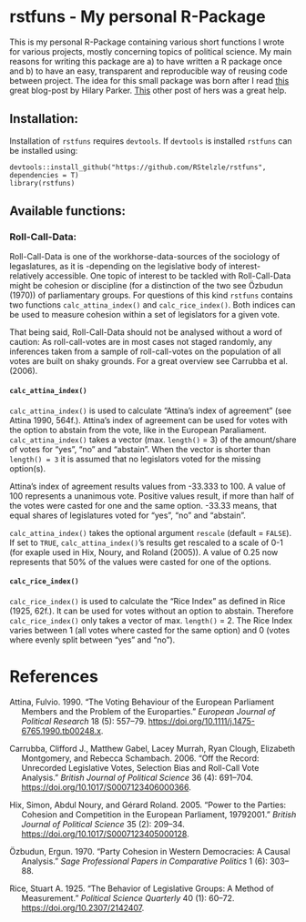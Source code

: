 rstfuns - My personal R-Package
================

This is my personal R-Package containing various short functions I wrote
for various projects, mostly concerning topics of political science. My
main reasons for writing this package are a) to have written a R package
once and b) to have an easy, transparent and reproducible way of reusing
code between project. The idea for this small package was born after I
read [this](https://hilaryparker.com/2013/04/03/personal-r-packages/)
great blog-post by Hilary Parker.
[This](https://hilaryparker.com/2014/04/29/writing-an-r-package-from-scratch/)
other post of hers was a great help.

## Installation:

Installation of `rstfuns` requires `devtools`. If `devtools` is
installed `rstfuns` can be installed using:

    devtools::install_github("https://github.com/RStelzle/rstfuns", dependencies = T)
    library(rstfuns)

## Available functions:

### Roll-Call-Data:

Roll-Call-Data is one of the workhorse-data-sources of the sociology of
legaslatures, as it is -depending on the legislative body of interest-
relatively accessible. One topic of interest to be tackled with
Roll-Call-Data might be cohesion or discipline (for a distinction of the
two see Özbudun (1970)) of parliamentary groups. For questions of this
kind `rstfuns` contains two functions `calc_attina_index()` and
`calc_rice_index()`. Both indices can be used to measure cohesion within
a set of legislators for a given vote.

That being said, Roll-Call-Data should not be analysed without a word of
caution: As roll-call-votes are in most cases not staged randomly, any
inferences taken from a sample of roll-call-votes on the population of
all votes are built on shaky grounds. For a great overview see Carrubba
et al. (2006).

#### `calc_attina_index()`

`calc_attina_index()` is used to calculate “Attina’s index of agreement”
(see Attina 1990, 564f.). Attina’s index of agreement can be used for
votes with the option to abstain from the vote, like in the European
Paraliament. `calc_attina_index()` takes a vector (max. `length()` = 3)
of the amount/share of votes for “yes”, “no” and “abstain”. When the
vector is shorter than `length() = 3` it is assumed that no legislators
voted for the missing option(s).

Attina’s index of agreement results values from -33.333 to 100. A value
of 100 represents a unanimous vote. Positive values result, if more than
half of the votes were casted for one and the same option. -33.33 means,
that equal shares of legislatures voted for “yes”, “no” and “abstain”.

`calc_attina_index()` takes the optional argument `rescale` (default =
`FALSE`). If set to `TRUE`, `calc_attina_index()`’s results get rescaled
to a scale of 0-1 (for exaple used in Hix, Noury, and Roland (2005)). A
value of 0.25 now represents that 50% of the values were casted for one
of the options.

#### `calc_rice_index()`

`calc_rice_index()` is used to calculate the “Rice Index” as defined in
Rice (1925, 62f.). It can be used for votes without an option to
abstain. Therefore `calc_rice_index()` only takes a vector of max.
`length()` = 2. The Rice Index varies between 1 (all votes where casted
for the same option) and 0 (votes where evenly split between “yes” and
“no”).

# References

<div id="refs" class="references hanging-indent">

<div id="ref-attinaVotingBehaviourEuropean1990c">

Attina, Fulvio. 1990. “The Voting Behaviour of the European Parliament
Members and the Problem of the Europarties.” *European Journal of
Political Research* 18 (5): 557–79.
<https://doi.org/10.1111/j.1475-6765.1990.tb00248.x>.

</div>

<div id="ref-carrubbaRecordUnrecordedLegislative2006">

Carrubba, Clifford J., Matthew Gabel, Lacey Murrah, Ryan Clough,
Elizabeth Montgomery, and Rebecca Schambach. 2006. “Off the Record:
Unrecorded Legislative Votes, Selection Bias and Roll-Call Vote
Analysis.” *British Journal of Political Science* 36 (4): 691–704.
<https://doi.org/10.1017/S0007123406000366>.

</div>

<div id="ref-hixPowerPartiesCohesion2005">

Hix, Simon, Abdul Noury, and Gérard Roland. 2005. “Power to the Parties:
Cohesion and Competition in the European Parliament, 19792001.” *British
Journal of Political Science* 35 (2): 209–34.
<https://doi.org/10.1017/S0007123405000128>.

</div>

<div id="ref-ozbudunPartyCohesionWestern1970">

Özbudun, Ergun. 1970. “Party Cohesion in Western Democracies: A Causal
Analysis.” *Sage Professional Papers in Comparative Politics* 1 (6):
303–88.

</div>

<div id="ref-riceBehaviorLegislativeGroups1925">

Rice, Stuart A. 1925. “The Behavior of Legislative Groups: A Method of
Measurement.” *Political Science Quarterly* 40 (1): 60–72.
<https://doi.org/10.2307/2142407>.

</div>

</div>
